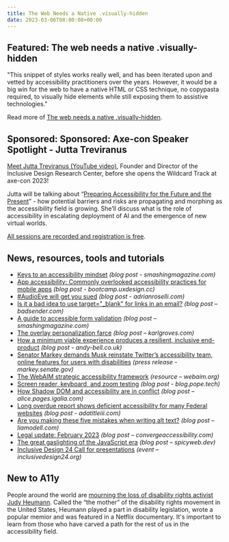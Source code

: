 ```yaml
---
title: The Web Needs a Native .visually-hidden
date: 2023-03-06T08:00:08+00:00
---
```


## Featured: The web needs a native .visually-hidden

"This snippet of styles works really well, and has been iterated upon and vetted by accessibility practitioners over the years. However, it would be a big win for the web to have a native HTML or CSS technique, no copypasta required, to visually hide elements while still exposing them to assistive technologies."

Read more of [The web needs a native .visually-hidden](https://benmyers.dev/blog/native-visually-hidden/).

## Sponsored: Sponsored: Axe-con Speaker Spotlight - Jutta Treviranus

[Meet Jutta Treviranus (YouTube video)](https://youtu.be/eqvSUGW3NvE), Founder and Director of the Inclusive Design Research Center, before she opens the Wildcard Track at axe-con 2023!

Jutta will be talking about “[Preparing Accessibility for the Future and the Present](https://www.deque.com/axe-con/sessions/preparing-accessibility-for-the-future-and-the-present/)” - how potential barriers and risks are propagating and morphing as the accessibility field is growing. She’ll discuss what is the role of accessibility in escalating deployment of AI and the emergence of new virtual worlds.

[All sessions are recorded and registration is free](https://hubs.li/Q01yHvyF0).

## News, resources, tools and tutorials

- [Keys to an accessibility mindset](https://www.smashingmagazine.com/2023/02/keys-accessibility-mindset/) *(blog post - smashingmagazine.com)*
- [App accessibility: Commonly overlooked accessibility practices for mobile apps](https://bootcamp.uxdesign.cc/app-accessibility-commonly-overlooked-accessibility-practices-for-mobile-apps-98d82907b15c) *(blog post - bootcamp.uxdesign.cc)*
- [#AudioEye will get you sued](https://adrianroselli.com/2023/02/audioeye-will-get-you-sued.html) *(blog post - adrianroselli.com)*
- [Is it a bad idea to use target="\_blank" for links in an email?](https://www.badsender.com/en/2023/01/27/target-blank-links-email/) *(blog post – badsender.com)*
- [A guide to accessible form validation](https://www.smashingmagazine.com/2023/02/guide-accessible-form-validation/) *(blog post – smashingmagazine.com)*
- [The overlay personalization farce](https://karlgroves.com/the-overlay-personalization-farce/) *(blog post – karlgroves.com)*
- [How a minimum viable experience produces a resilient, inclusive end-product](https://andy-bell.co.uk/how-a-minimum-viable-experience-produces-a-resilient-inclusive-end-product/) *(blog post - andy-bell.co.uk)*
- [Senator Markey demands Musk reinstate Twitter’s accessibility team, online features for users with disabilities](https://www.markey.senate.gov/news/press-releases/senator-markey-demands-musk-reinstate-twitters-accessibility-team-online-features-for-users-with-disabilities) *(press release - markey.senate.gov)*
- [The WebAIM strategic accessibility framework](https://webaim.org/articles/strategicframework/) *(resource – webaim.org)*
- [Screen reader, keyboard, and zoom testing](https://blog.pope.tech/2023/03/01/march-accessibility-focus-keyboard-and-screen-reader-testing/) *(blog post - blog.pope.tech)*
- [How Shadow DOM and accessibility are in conflict](https://alice.pages.igalia.com/blog/how-shadow-dom-and-accessibility-are-in-conflict/) *(blog post – alice.pages.igalia.com)*
- [Long overdue report shows deficient accessibility for many Federal websites](https://www.adatitleiii.com/2023/02/long-overdue-report-shows-deficient-accessibility-for-many-federal-websites/) *(blog post - adatitleiii.com)*
- [Are you making these five mistakes when writing alt text?](https://www.a11yproject.com/posts/are-you-making-these-five-mistakes-when-writing-alt-text/) *(blog post – liamodell.com)*
- [Legal update: February 2023](https://convergeaccessibility.com/2023/03/01/legal-update-february-2023/) *(blog post – convergeaccessibility.com)*
- [The great gaslighting of the JavaScript era](https://www.spicyweb.dev/the-great-gaslighting-of-the-js-age/) *(blog post – spicyweb.dev)*
- [Inclusive Design 24 Call for presentations](https://inclusivedesign24.org/2023/) *(event – inclusivedesign24.org)*

## New to A11y

People around the world are [mourning the loss of disability rights activist Judy Heumann](https://judithheumann.com/the-world-mourns-the-passing-of-judy-heumann-disability-rights-activist/). Called the “the mother” of the disability rights movement in the United States, Heumann played a part in disability legislation, wrote a popular memior and was featured in a Netflix documentary. It's important to learn from those who have carved a path for the rest of us in the accessibility field.

